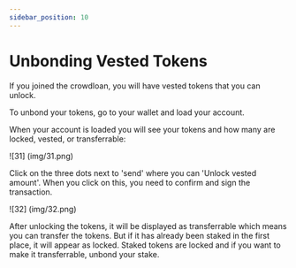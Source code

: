 ```yaml
---
sidebar_position: 10
---
```


# Unbonding Vested Tokens

If you joined the crowdloan, you will have vested tokens that you can unlock.

To unbond your tokens, go to your wallet and load your account.

When your account is loaded you will see your tokens and how many are locked, vested, or transferrable:

![31] (img/31.png)

Click on the three dots next to 'send' where you can 'Unlock vested amount'. When you click on this, you need to confirm and sign the transaction.

![32] (img/32.png)

After unlocking the tokens, it will be displayed as transferrable which means you can transfer the tokens. But if it has already been staked in the first place, it will appear as locked. Staked tokens are locked and if you want to make it transferrable, unbond your stake.
 

